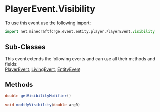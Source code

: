 # PlayerEvent.Visibility

To use this event use the following import:
```groovy
import net.minecraftforge.event.entity.player.PlayerEvent.Visibility
```

## Sub-Classes
This event extends the following events and can use all their methods and fields: <br>
[PlayerEvent](../player_event/player_event.md), [LivingEvent](../living_event/living_event.md), [EntityEvent](../entity_event/entity_event.md)

## Methods
```groovy
double getVisibilityModifier()
```

```groovy
void modifyVisibility(double arg0)
```
